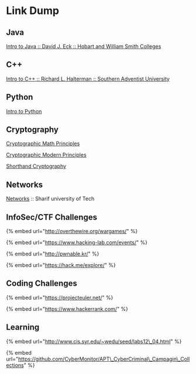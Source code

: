 # Link Dump

## Java

[Intro to Java :: David J. Eck :: Hobart and William Smith Colleges](http://math.hws.edu/eck/cs124/downloads/javanotes6-linked.pdf)

## C++

[Intro to C++ :: Richard L. Halterman :: Southern Adventist University](https://python.cs.southern.edu/cppbook/progcpp.pdf)

## Python

[Intro to Python](https://www.cse.unsw.edu.au/~en1811/python-docs/python-3.6.4-docs-pdf/tutorial.pdf)

## Cryptography

[Cryptographic Math Principles](https://www.cs.umd.edu/~waa/414-F11/IntroToCrypto.pdf)

[Cryptographic Modern Principles](https://crypto.stanford.edu/~dabo/cryptobook/draft_0_2.pdf)

[Shorthand Cryptography](http://citeseerx.ist.psu.edu/viewdoc/download?doi=10.1.1.220.167&rep=rep1&type=pdf)

## Networks

[Networks](http://ce.sharif.edu/courses/94-95/2/ce443-3/resources/root/Book/fqo47.Computer.Networking.A.TopDown.Approach.6th.Edition.pdf) :: Sharif university of Tech



## InfoSec/CTF Challenges

{% embed url="http://overthewire.org/wargames/" %}

{% embed url="https://www.hacking-lab.com/events/" %}

{% embed url="http://pwnable.kr/" %}

{% embed url="https://hack.me/explore/" %}

## Coding Challenges

{% embed url="https://projecteuler.net/" %}

{% embed url="https://www.hackerrank.com/" %}



## Learning 

{% embed url="http://www.cis.syr.edu/~wedu/seed/labs12\_04.html" %}

{% embed url="https://github.com/CyberMonitor/APT\_CyberCriminal\_Campagin\_Collections" %}







